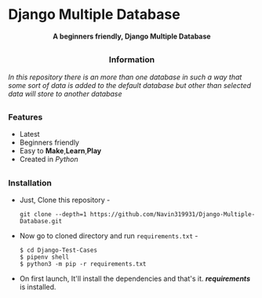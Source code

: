 # Django Multiple Database
<p align="center"><b>A beginners friendly, Django Multiple Database</b></p>

##

<h3><p align="center">Information</p></h3>

<i>
In this repository there is an more than one database in such a way that some sort of data is added to 
the default database but other than selected data will store to another database
</i>

##

### Features

- Latest
- Beginners friendly
- Easy to <b>Make</b>,<b>Learn</b>,<b>Play</b>
- Created in <i>Python</i>

##

### Installation

- Just, Clone this repository -
  ```
  git clone --depth=1 https://github.com/Navin319931/Django-Multiple-Database.git
  ```

- Now go to cloned directory and run `requirements.txt` -
  ```
  $ cd Django-Test-Cases
  $ pipenv shell
  $ python3 -m pip -r requirements.txt
  ```

- On first launch, It'll install the dependencies and that's it. ***requirements*** is installed.

##

<!-- // -->
